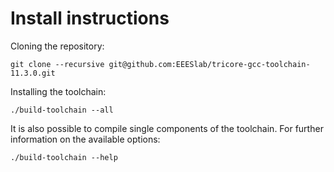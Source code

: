 
# Install instructions

Cloning the repository:

```
git clone --recursive git@github.com:EEESlab/tricore-gcc-toolchain-11.3.0.git
```

Installing the toolchain:

```
./build-toolchain --all
```

It is also possible to compile single components of the toolchain. For further information on the available options:

```
./build-toolchain --help
```


